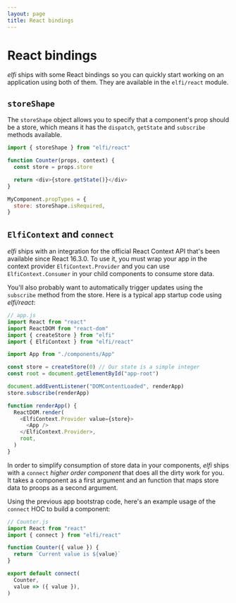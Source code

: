 ```yaml
---
layout: page
title: React bindings
---
```


# React bindings

_elfi_ ships with some React bindings so you can quickly start working on an
application using both of them. They are available in the `elfi/react` module.

## `storeShape`

The `storeShape` object allows you to specify that a component's prop should be
a store, which means it has the `dispatch`, `getState` and `subscribe` methods
available.

```js
import { storeShape } from "elfi/react"

function Counter(props, context) {
  const store = props.store

  return <div>{store.getState()}</div>
}

MyComponent.propTypes = {
  store: storeShape.isRequired,
}
```

## `ElfiContext` and `connect`

_elfi_ ships with an integration for the official React Context API that's been
available since React 16.3.0. To use it, you must wrap your app in the context
provider `ElfiContext.Provider` and you can use `ElfiContext.Consumer` in your
child components to consume store data.

You'll also probably want to automatically trigger updates using the `subscribe`
method from the store. Here is a typical app startup code using _elfi/react_:

```js
// app.js
import React from "react"
import ReactDOM from "react-dom"
import { createStore } from "elfi"
import { ElfiContext } from "elfi/react"

import App from "./components/App"

const store = createStore(0) // Our state is a simple integer
const root = document.getElementById("app-root")

document.addEventListener("DOMContentLoaded", renderApp)
store.subscribe(renderApp)

function renderApp() {
  ReactDOM.render(
    <ElfiContext.Provider value={store}>
      <App />
    </ElfiContext.Provider>,
    root,
  )
}
```

In order to simplify consumption of store data in your components, _elfi_ ships
with a `connect` _higher order component_ that does all the dirty work for you.
It takes a component as a first argument and an function that maps store data to
proops as a second argument.

Using the previous app bootstrap code, here's an example usage of the `connect`
HOC to build a component:

```js
// Counter.js
import React from "react"
import { connect } from "elfi/react"

function Counter({ value }) {
  return `Current value is ${value}`
}

export default connect(
  Counter,
  value => ({ value }),
)
```
